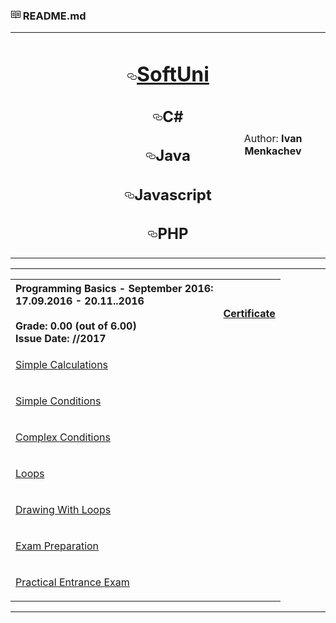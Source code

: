 <div id="readme" class="readme boxed-group clearfix announce instapaper_body md">
    <h3>
      <svg aria-hidden="true" class="octicon octicon-book" height="16" version="1.1" viewBox="0 0 16 16" width="16"><path fill-rule="evenodd" d="M3 5h4v1H3V5zm0 3h4V7H3v1zm0 2h4V9H3v1zm11-5h-4v1h4V5zm0 2h-4v1h4V7zm0 2h-4v1h4V9zm2-6v9c0 .55-.45 1-1 1H9.5l-1 1-1-1H2c-.55 0-1-.45-1-1V3c0-.55.45-1 1-1h5.5l1 1 1-1H15c.55 0 1 .45 1 1zm-8 .5L7.5 3H2v9h6V3.5zm7-.5H9.5l-.5.5V12h6V3z"></path></svg>
      README.md
    </h3>
<table border="0" width="100%" cellspacing="1" cellpadding="3" align="center">
<tbody>
<tr>
<td align="center" width="33%"><a href="https://camo.githubusercontent.com/91c4a0088f51c1f659ab5c9e3b785145b41a4ce3/687474703a2f2f636f6e662e736f6674756e692e62672f77702d636f6e74656e742f75706c6f6164732f323031352f30312f536f6674556e692d4c6f676f2d466c61745f7371756172652d626c75652d333030783233352e706e67" target="_blank"><img src="https://camo.githubusercontent.com/91c4a0088f51c1f659ab5c9e3b785145b41a4ce3/687474703a2f2f636f6e662e736f6674756e692e62672f77702d636f6e74656e742f75706c6f6164732f323031352f30312f536f6674556e692d4c6f676f2d466c61745f7371756172652d626c75652d333030783233352e706e67" alt="" data-canonical-src="http://conf.softuni.bg/wp-content/uploads/2015/01/SoftUni-Logo-Flat_square-blue-300x235.png" style="max-width:100%;"></a></td>
<td width="33%" align="center">
<h1><a id="user-content-softuni" class="anchor" href="#softuni" aria-hidden="true"><svg aria-hidden="true" class="octicon octicon-link" height="16" version="1.1" viewBox="0 0 16 16" width="16"><path fill-rule="evenodd" d="M4 9h1v1H4c-1.5 0-3-1.69-3-3.5S2.55 3 4 3h4c1.45 0 3 1.69 3 3.5 0 1.41-.91 2.72-2 3.25V8.59c.58-.45 1-1.27 1-2.09C10 5.22 8.98 4 8 4H4c-.98 0-2 1.22-2 2.5S3 9 4 9zm9-3h-1v1h1c1 0 2 1.22 2 2.5S13.98 12 13 12H9c-.98 0-2-1.22-2-2.5 0-.83.42-1.64 1-2.09V6.25c-1.09.53-2 1.84-2 3.25C6 11.31 7.55 13 9 13h4c1.45 0 3-1.69 3-3.5S14.5 6 13 6z"></path></svg></a><a href="https://softuni.bg/">SoftUni</a></h1>
<h2><a id="user-content-c" class="anchor" href="#c" aria-hidden="true"><svg aria-hidden="true" class="octicon octicon-link" height="16" version="1.1" viewBox="0 0 16 16" width="16"><path fill-rule="evenodd" d="M4 9h1v1H4c-1.5 0-3-1.69-3-3.5S2.55 3 4 3h4c1.45 0 3 1.69 3 3.5 0 1.41-.91 2.72-2 3.25V8.59c.58-.45 1-1.27 1-2.09C10 5.22 8.98 4 8 4H4c-.98 0-2 1.22-2 2.5S3 9 4 9zm9-3h-1v1h1c1 0 2 1.22 2 2.5S13.98 12 13 12H9c-.98 0-2-1.22-2-2.5 0-.83.42-1.64 1-2.09V6.25c-1.09.53-2 1.84-2 3.25C6 11.31 7.55 13 9 13h4c1.45 0 3-1.69 3-3.5S14.5 6 13 6z"></path></svg></a>C#</h2>
<h2><a id="user-content-java" class="anchor" href="#java" aria-hidden="true"><svg aria-hidden="true" class="octicon octicon-link" height="16" version="1.1" viewBox="0 0 16 16" width="16"><path fill-rule="evenodd" d="M4 9h1v1H4c-1.5 0-3-1.69-3-3.5S2.55 3 4 3h4c1.45 0 3 1.69 3 3.5 0 1.41-.91 2.72-2 3.25V8.59c.58-.45 1-1.27 1-2.09C10 5.22 8.98 4 8 4H4c-.98 0-2 1.22-2 2.5S3 9 4 9zm9-3h-1v1h1c1 0 2 1.22 2 2.5S13.98 12 13 12H9c-.98 0-2-1.22-2-2.5 0-.83.42-1.64 1-2.09V6.25c-1.09.53-2 1.84-2 3.25C6 11.31 7.55 13 9 13h4c1.45 0 3-1.69 3-3.5S14.5 6 13 6z"></path></svg></a>Java</h2>
<h2><a id="user-content-javascript" class="anchor" href="#javascript" aria-hidden="true"><svg aria-hidden="true" class="octicon octicon-link" height="16" version="1.1" viewBox="0 0 16 16" width="16"><path fill-rule="evenodd" d="M4 9h1v1H4c-1.5 0-3-1.69-3-3.5S2.55 3 4 3h4c1.45 0 3 1.69 3 3.5 0 1.41-.91 2.72-2 3.25V8.59c.58-.45 1-1.27 1-2.09C10 5.22 8.98 4 8 4H4c-.98 0-2 1.22-2 2.5S3 9 4 9zm9-3h-1v1h1c1 0 2 1.22 2 2.5S13.98 12 13 12H9c-.98 0-2-1.22-2-2.5 0-.83.42-1.64 1-2.09V6.25c-1.09.53-2 1.84-2 3.25C6 11.31 7.55 13 9 13h4c1.45 0 3-1.69 3-3.5S14.5 6 13 6z"></path></svg></a>Javascript</h2>
<h2><a id="user-content-php" class="anchor" href="#php" aria-hidden="true"><svg aria-hidden="true" class="octicon octicon-link" height="16" version="1.1" viewBox="0 0 16 16" width="16"><path fill-rule="evenodd" d="M4 9h1v1H4c-1.5 0-3-1.69-3-3.5S2.55 3 4 3h4c1.45 0 3 1.69 3 3.5 0 1.41-.91 2.72-2 3.25V8.59c.58-.45 1-1.27 1-2.09C10 5.22 8.98 4 8 4H4c-.98 0-2 1.22-2 2.5S3 9 4 9zm9-3h-1v1h1c1 0 2 1.22 2 2.5S13.98 12 13 12H9c-.98 0-2-1.22-2-2.5 0-.83.42-1.64 1-2.09V6.25c-1.09.53-2 1.84-2 3.25C6 11.31 7.55 13 9 13h4c1.45 0 3-1.69 3-3.5S14.5 6 13 6z"></path></svg></a>PHP</h2>
</td>
<td align="center" width="33%"><a href="https://avatars1.githubusercontent.com/u/24620088?v=3&amp;u=5e1a11ac5228356808410702d2f8c5ff3209d2a9&amp;s=400" target="_blank"><img src="https://avatars1.githubusercontent.com/u/24511155?v=3&s=460" alt="" style="max-width:100%;"></a>
<p>Author: <strong>Ivan Menkachev</strong></p>
</td>
</tr>
</tbody>
</table>
<hr>
<table border="0" width="100%" cellspacing="1" cellpadding="3" align="center">
<tbody>
<tr><th align="left"><strong>Programming Basics - September 2016</strong>: <br>17.09.2016 - 20.11..2016<br><br> Grade: 0.00 (out of 6.00)<br> Issue Date: //2017</th><th align="left">
<p><a title="Programming Basics" href="">Certificate</a></p>
</th></tr>
<tr>
 <td colspan="2"><p><a title="Simple Calculations" href="https://github.com/Menkachev/Software-University/tree/master/Programing%20Basics%20-%20October%202016/01.%20Simple%20Calculations%20-%20October%2022%2C%202016">Simple Calculations</a></p></td>
</tr>
  <tr>
 <td colspan="2"><p><a title="Simple Conditions" href="https://github.com/Menkachev/Software-University/tree/master/Programing%20Basics%20-%20October%202016/02.%20Simple%20Conditions%20-%20October%2029%2C%202016">Simple Conditions</a></p></td>
</tr>
    <tr>
 <td colspan="2"><p><a title="Complex Conditions" href="https://github.com/Menkachev/Software-University/tree/master/Programing%20Basics%20-%20October%202016/03.%20Complex%20Conditions%20-%20November%205%2C%202016">Complex Conditions</a></p></td>
</tr>
      <tr>
 <td colspan="2"><p><a title="Loops" href="https://github.com/Menkachev/Software-University/tree/master/Programing%20Basics%20-%20October%202016/04.%20Loops%20-%20November%2012%2C%202016">Loops</a></p></td>
</tr>
        <tr>
 <td colspan="2"><p><a title="Drawing With Loops" href="https://github.com/Menkachev/Software-University/tree/master/Programing%20Basics%20-%20October%202016/05.%20Drawning%20With%20Loops%20-%20November%2019%2C%202016">Drawing With Loops</a></p></td>
</tr>
          <tr>
 <td colspan="2"><p><a title="Exam Preparation" href="">Exam Preparation</a></p></td>
</tr>
            <tr>
 <td colspan="2"><p><a title="Practical Entrance Exam" href="">Practical Entrance Exam</a></p></td>
</tr>
</tbody>
</table>
<hr>
</article>
  </div>